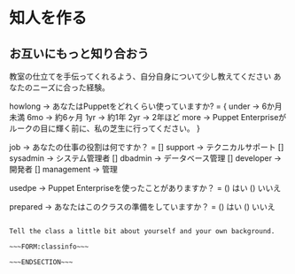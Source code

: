 <!SLIDE form=classinfo>
# 知人を作る
## お互いにもっと知り合おう

教室の仕立てを手伝ってくれるよう、自分自身について少し教えてください
あなたのニーズに合った経験。

howlong -> あなたはPuppetをどれくらい使っていますか? = {
    under -> 6か月未満
    6mo -> 約6ヶ月
    1yr -> 約1年
    2yr -> 2年ほど
    more -> Puppet Enterpriseがルークの目に輝く前に、私の芝生に行ってください。
}

job -> あなたの仕事の役割は何ですか？ =
    [] support -> テクニカルサポート
    [] sysadmin -> システム管理者
    [] dbadmin -> データベース管理
    [] developer -> 開発者
    [] management -> 管理


usedpe -> Puppet Enterpriseを使ったことがありますか？ = () はい () いいえ

prepared -> あなたはこのクラスの準備をしていますか？ = () はい () いいえ

~~~SECTION:notes~~~

Tell the class a little bit about yourself and your own background.

~~~FORM:classinfo~~~

~~~ENDSECTION~~~
